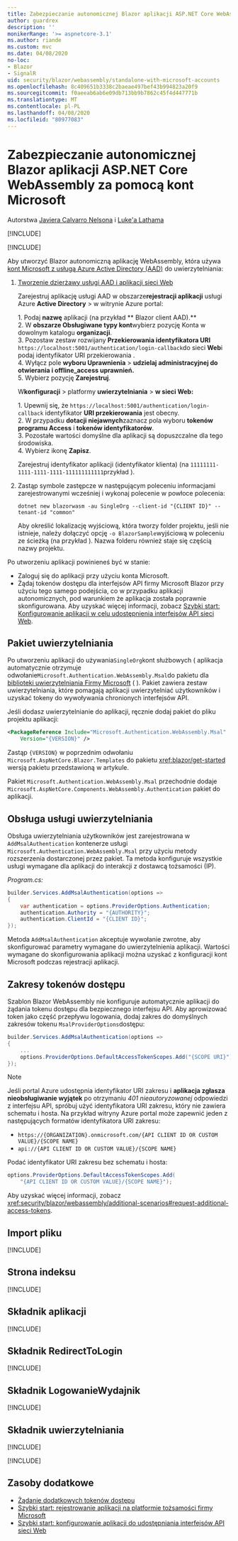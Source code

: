 ```yaml
---
title: Zabezpieczanie autonomicznej Blazor aplikacji ASP.NET Core WebAssembly za pomocą kont Microsoft
author: guardrex
description: ''
monikerRange: '>= aspnetcore-3.1'
ms.author: riande
ms.custom: mvc
ms.date: 04/08/2020
no-loc:
- Blazor
- SignalR
uid: security/blazor/webassembly/standalone-with-microsoft-accounts
ms.openlocfilehash: 8c409651b3338c2baeae497bef43b994823a20f9
ms.sourcegitcommit: f0aeeab6ab6e09db713bb9b7862c45f4d447771b
ms.translationtype: MT
ms.contentlocale: pl-PL
ms.lasthandoff: 04/08/2020
ms.locfileid: "80977083"
---
```

# <a name="secure-an-aspnet-core-opno-locblazor-webassembly-standalone-app-with-microsoft-accounts"></a>Zabezpieczanie autonomicznej Blazor aplikacji ASP.NET Core WebAssembly za pomocą kont Microsoft

Autorstwa [Javiera Calvarro Nelsona](https://github.com/javiercn) i [Luke'a Lathama](https://github.com/guardrex)

[!INCLUDE[](~/includes/blazorwasm-preview-notice.md)]

[!INCLUDE[](~/includes/blazorwasm-3.2-template-article-notice.md)]

Aby utworzyć Blazor autonomiczną aplikację WebAssembly, która używa [kont Microsoft z usługą Azure Active Directory (AAD)](/azure/active-directory/develop/quickstart-register-app#register-a-new-application-using-the-azure-portal) do uwierzytelniania:

1. [Tworzenie dzierżawy usługi AAD i aplikacji sieci Web](/azure/active-directory/develop/v2-overview)

   Zarejestruj aplikację usługi AAD w obszarze**rejestracji aplikacji** usługi Azure **Active Directory** > w witrynie Azure portal:

   1\. Podaj **nazwę** aplikacji (na przykład ** Blazor client AAD).**<br>
   2\. W **obszarze Obsługiwane typy kont**wybierz pozycję Konta w dowolnym katalogu **organizacji**.<br>
   3\. Pozostaw zestaw rozwijany **Przekierowania identyfikatora URI** `https://localhost:5001/authentication/login-callback`do sieci **Web**i podaj identyfikator URI przekierowania .<br>
   4\. Wyłącz pole **wyboru Uprawnienia** > **udzielaj administracyjnej do otwierania i offline_access uprawnień.**<br>
   5\. Wybierz pozycję **Zarejestruj**.

   W**konfiguracji** > platformy **uwierzytelniania** > **w sieci Web:**

   1\. Upewnij się, że `https://localhost:5001/authentication/login-callback` identyfikator **URI przekierowania** jest obecny.<br>
   2\. W przypadku **dotacji niejawnych**zaznacz pola wyboru **tokenów programu Access** i **tokenów identyfikatorów**.<br>
   3\. Pozostałe wartości domyślne dla aplikacji są dopuszczalne dla tego środowiska.<br>
   4\. Wybierz ikonę **Zapisz**.

   Zarejestruj identyfikator aplikacji (identyfikator klienta) (na `11111111-1111-1111-1111-111111111111`przykład ).

1. Zastąp symbole zastępcze w następującym poleceniu informacjami zarejestrowanymi wcześniej i wykonaj polecenie w powłoce polecenia:

   ```dotnetcli
   dotnet new blazorwasm -au SingleOrg --client-id "{CLIENT ID}" --tenant-id "common"
   ```

   Aby określić lokalizację wyjściową, która tworzy folder projektu, jeśli nie istnieje, należy dołączyć opcję `-o BlazorSample`wyjściową w poleceniu ze ścieżką (na przykład ). Nazwa folderu również staje się częścią nazwy projektu.

Po utworzeniu aplikacji powinieneś być w stanie:

* Zaloguj się do aplikacji przy użyciu konta Microsoft.
* Żądaj tokenów dostępu dla interfejsów API firmy Microsoft Blazor przy użyciu tego samego podejścia, co w przypadku aplikacji autonomicznych, pod warunkiem że aplikacja została poprawnie skonfigurowana. Aby uzyskać więcej informacji, zobacz [Szybki start: Konfigurowanie aplikacji w celu udostępnienia interfejsów API sieci Web](/azure/active-directory/develop/quickstart-configure-app-expose-web-apis).

## <a name="authentication-package"></a>Pakiet uwierzytelniania

Po utworzeniu aplikacji do używania`SingleOrg`kont służbowych ( aplikacja automatycznie otrzymuje odwołanie`Microsoft.Authentication.WebAssembly.Msal`do pakietu dla [biblioteki uwierzytelniania Firmy Microsoft](/azure/active-directory/develop/msal-overview) ( ). Pakiet zawiera zestaw uwierzytelniania, które pomagają aplikacji uwierzytelniać użytkowników i uzyskać tokeny do wywoływania chronionych interfejsów API.

Jeśli dodasz uwierzytelnianie do aplikacji, ręcznie dodaj pakiet do pliku projektu aplikacji:

```xml
<PackageReference Include="Microsoft.Authentication.WebAssembly.Msal" 
    Version="{VERSION}" />
```

Zastąp `{VERSION}` w poprzednim odwołaniu `Microsoft.AspNetCore.Blazor.Templates` do pakietu <xref:blazor/get-started> wersją pakietu przedstawioną w artykule.

Pakiet `Microsoft.Authentication.WebAssembly.Msal` przechodnie dodaje `Microsoft.AspNetCore.Components.WebAssembly.Authentication` pakiet do aplikacji.

## <a name="authentication-service-support"></a>Obsługa usługi uwierzytelniania

Obsługa uwierzytelniania użytkowników jest zarejestrowana w `AddMsalAuthentication` kontenerze usługi `Microsoft.Authentication.WebAssembly.Msal` przy użyciu metody rozszerzenia dostarczonej przez pakiet. Ta metoda konfiguruje wszystkie usługi wymagane dla aplikacji do interakcji z dostawcą tożsamości (IP).

*Program.cs:*

```csharp
builder.Services.AddMsalAuthentication(options =>
{
    var authentication = options.ProviderOptions.Authentication;
    authentication.Authority = "{AUTHORITY}";
    authentication.ClientId = "{CLIENT ID}";
});
```

Metoda `AddMsalAuthentication` akceptuje wywołanie zwrotne, aby skonfigurować parametry wymagane do uwierzytelnienia aplikacji. Wartości wymagane do skonfigurowania aplikacji można uzyskać z konfiguracji kont Microsoft podczas rejestracji aplikacji.

## <a name="access-token-scopes"></a>Zakresy tokenów dostępu

Szablon Blazor WebAssembly nie konfiguruje automatycznie aplikacji do żądania tokenu dostępu dla bezpiecznego interfejsu API. Aby aprowizować token jako część przepływu logowania, dodaj zakres do domyślnych zakresów tokenu `MsalProviderOptions`dostępu:

```csharp
builder.Services.AddMsalAuthentication(options =>
{
    ...
    options.ProviderOptions.DefaultAccessTokenScopes.Add("{SCOPE URI}");
});
```

> [!NOTE]
> Jeśli portal Azure udostępnia identyfikator URI zakresu i **aplikacja zgłasza nieobsługiwanie wyjątek** po otrzymaniu *401 nieautoryzowanej* odpowiedzi z interfejsu API, spróbuj użyć identyfikatora URI zakresu, który nie zawiera schematu i hosta. Na przykład witryny Azure portal może zapewnić jeden z następujących formatów identyfikatora URI zakresu:
>
> * `https://{ORGANIZATION}.onmicrosoft.com/{API CLIENT ID OR CUSTOM VALUE}/{SCOPE NAME}`
> * `api://{API CLIENT ID OR CUSTOM VALUE}/{SCOPE NAME}`
>
> Podać identyfikator URI zakresu bez schematu i hosta:
>
> ```csharp
> options.ProviderOptions.DefaultAccessTokenScopes.Add(
>     "{API CLIENT ID OR CUSTOM VALUE}/{SCOPE NAME}");
> ```

Aby uzyskać więcej informacji, zobacz <xref:security/blazor/webassembly/additional-scenarios#request-additional-access-tokens>.

## <a name="imports-file"></a>Import pliku

[!INCLUDE[](~/includes/blazor-security/imports-file-standalone.md)]

## <a name="index-page"></a>Strona indeksu

[!INCLUDE[](~/includes/blazor-security/index-page-msal.md)]

## <a name="app-component"></a>Składnik aplikacji

[!INCLUDE[](~/includes/blazor-security/app-component.md)]

## <a name="redirecttologin-component"></a>Składnik RedirectToLogin

[!INCLUDE[](~/includes/blazor-security/redirecttologin-component.md)]

## <a name="logindisplay-component"></a>Składnik LogowanieWydajnik

[!INCLUDE[](~/includes/blazor-security/logindisplay-component.md)]

## <a name="authentication-component"></a>Składnik uwierzytelniania

[!INCLUDE[](~/includes/blazor-security/authentication-component.md)]

[!INCLUDE[](~/includes/blazor-security/troubleshoot.md)]

## <a name="additional-resources"></a>Zasoby dodatkowe

* [Żądanie dodatkowych tokenów dostępu](xref:security/blazor/webassembly/additional-scenarios#request-additional-access-tokens)
* [Szybki start: rejestrowanie aplikacji na platformie tożsamości firmy Microsoft](/azure/active-directory/develop/quickstart-register-app#register-a-new-application-using-the-azure-portal)
* [Szybki start: konfigurowanie aplikacji do udostępniania interfejsów API sieci Web](/azure/active-directory/develop/quickstart-configure-app-expose-web-apis)
